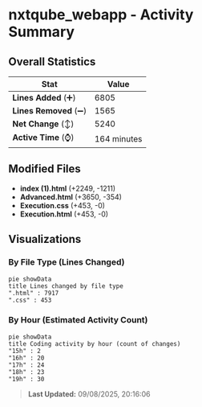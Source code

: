 # nxtqube_webapp - Activity Summary 

## Overall Statistics

| Stat                   | Value                                                             |
| ---------------------- | ----------------------------------------------------------------- |
| **Lines Added** (➕)   | 6805                                          |
| **Lines Removed** (➖) | 1565                                        |
| **Net Change** (↕)    | 5240                |
| **Active Time** (⌚)   | 164 minutes |


## Modified Files
- **index (1).html** (+2249, -1211)
- **Advanced.html** (+3650, -354)
- **Execution.css** (+453, -0)
- **Execution.html** (+453, -0)

## Visualizations

### By File Type (Lines Changed)

```mermaid
pie showData
title Lines changed by file type
".html" : 7917
".css" : 453
```

### By Hour (Estimated Activity Count)

```mermaid
pie showData
title Coding activity by hour (count of changes)
"15h" : 2
"16h" : 20
"17h" : 24
"18h" : 23
"19h" : 30
```


> **Last Updated:** 09/08/2025, 20:16:06